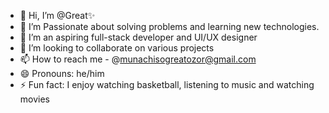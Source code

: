 - 👋 Hi, I’m @Great✨
- 👀 I’m Passionate about solving problems and learning new technologies.
- 🌱 I’m an aspiring full-stack developer and UI/UX designer
- 💞️ I’m looking to collaborate on various projects
- 📫 How to reach me - @munachisogreatozor@gmail.com 
- 😄 Pronouns: he/him
- ⚡ Fun fact: I enjoy watching basketball, listening to music and watching movies

<!---
Divine1234596/Divine1234596 is a ✨ special ✨ repository because its `README.md` (this file) appears on your GitHub profile.
You can click the Preview link to take a look at your changes.
--->
